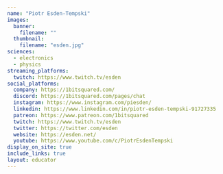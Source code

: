 ```yaml
---
name: "Piotr Esden-Tempski"
images:
  banner:
    filename: ""
  thumbnail:
    filename: "esden.jpg"
sciences:
  - electronics
  - physics
streaming_platforms:
  twitch: https://www.twitch.tv/esden
social_platforms:
  company: https://1bitsquared.com/
  discord: https://1bitsquared.com/pages/chat
  instagram: https://www.instagram.com/piesden/
  linkedin: https://www.linkedin.com/in/piotr-esden-tempski-91727335
  patreon: https://www.patreon.com/1bitsquared
  twitch: https://www.twitch.tv/esden
  twitter: https://twitter.com/esden
  website: https://esden.net/
  youtube: https://www.youtube.com/c/PiotrEsdenTempski
display_on_site: true
include_links: true
layout: educator
---
```

